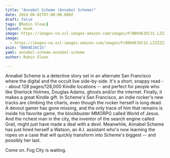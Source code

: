 ```yaml
---
title: "Annabel Scheme (Annabel Scheme)"
date: 2024-06-02T07:00:00.000Z
draft: false
tags: [Robin Sloan]
layout: book
image: https://images-na.ssl-images-amazon.com/images/P/B004E3XC1S.LZZZZZZZ.jpg
image: 
  - https://images-na.ssl-images-amazon.com/images/P/B004E3XC1S.LZZZZZZZ.jpg
asin: "B004E3XC1S"
yaml: annabel-scheme-annabel-scheme
author: Robin Sloan

---
```


Annabel Scheme is a detective story set in an alternate San Francisco where the digital and the occult live side-by-side. It's a short, snappy read -- about 128 pages/128,000 Kindle locations -- and perfect for people who like Sherlock Holmes, Douglas Adams, ghosts and/or the internet. Finally, it makes a great Kindle gift. In Scheme's San Francisco, an indie rocker's new tracks are climbing the charts, even though the rocker herself is long dead. A devout gamer has gone missing, and the only trace of him that remains is inside his favorite game, the blockbuster MMORPG called World of Jesus. And the richest man in the city, the inventor of the search engine called Grail, might just have made a deal with a devil. Meanwhile, Annabel Scheme has just hired herself a Watson, an A.I. assistant who's now learning the ropes on a case that will quickly transform into Scheme's biggest -- and possibly her last.  
  
Come on. Fog City is waiting.